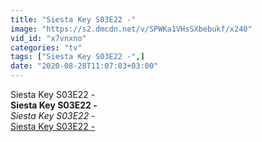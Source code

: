 ```yaml
---
title: "Siesta Key S03E22 -"
image: "https://s2.dmcdn.net/v/SPWKa1VHsSXbebukf/x240"
vid_id: "x7vnxno"
categories: "tv"
tags: ["Siesta Key S03E22 -",]
date: "2020-08-28T11:07:03+03:00"
---
```

Siesta Key S03E22 -<br><b>Siesta Key S03E22 -</b><br> <i>Siesta Key S03E22 -</i><br> <u>Siesta Key S03E22 -</u>
